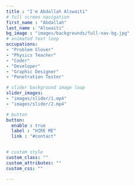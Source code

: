 ```yaml
---
title : "I'm Abdallah Alswaiti"
# full screen navigation
first_name : "Abdallah"
last_name : "Alswaiti"
bg_image : "images/backgrounds/full-nav-bg.jpg"
# animated text loop
occupations:
- "Problem Slover"
- "Physics Teacher"
- "Coder"
- "Developer"
- "Graphic Designer"
- "Penetration Tester"

# slider background image loop
slider_images:
- "images/slider/1.mp4"
- "images/slider/2.mp4"

# button
button:
  enable : true
  label : "HIRE ME"
  link : "#contact"


# custom style
custom_class: "" 
custom_attributes: "" 
custom_css: ""

---
```

